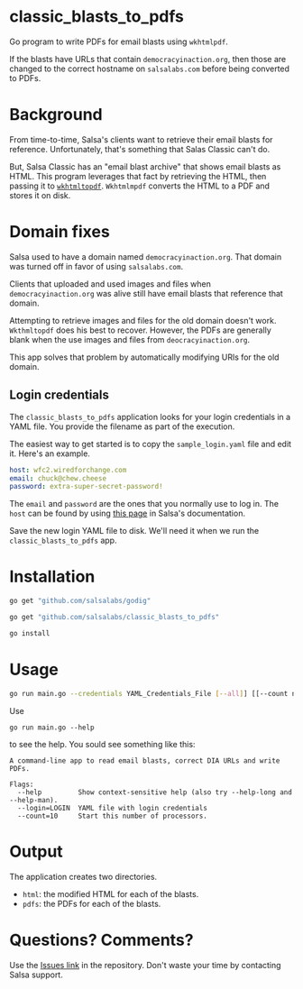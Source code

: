 # classic_blasts_to_pdfs
Go program to write PDFs for email blasts using `wkhtmlpdf`.

If the blasts have URLs that contain `democracyinaction.org`, then those are changed to the correct hostname on `salsalabs.com` before being converted to PDFs.

# Background
From time-to-time, Salsa's clients want to retrieve their email blasts for reference.  Unfortunately, that's something that Salas Classic can't do.

But, Salsa Classic has an "email blast archive" that shows email blasts as HTML.  This program leverages that fact by retrieving the HTML, then passing it to [`wkhtmltopdf`](https://wkhtmltopdf.org/).  `Wkhtmlmpdf` converts the HTML to a PDF and stores it on disk.

# Domain fixes
Salsa used to have a domain named `democracyinaction.org`.  That domain was turned off in favor of using `salsalabs.com`.

Clients that uploaded and used images and files when `democracyinaction.org` was alive still have email blasts that reference that domain.

Attempting to retrieve images and files for the old domain doesn't work.  `Wkthmltopdf` does his best to recover.  However, the PDFs are generally blank when the use images and files from `deocracyinaction.org`.

This app solves that problem by automatically modifying URls for the old domain.

## Login credentials

The `classic_blasts_to_pdfs` application looks for your login credentials in a YAML file.  You provide the filename as part of the execution.

  The easiest way to get started is to  copy the `sample_login.yaml` file and edit it.  Here's an example.
```yaml
host: wfc2.wiredforchange.com
email: chuck@chew.cheese
password: extra-super-secret-password!
```
The `email` and `password` are the ones that you normally use to log in. The `host` can be found by using [this page](https://help.salsalabs.com/hc/en-us/articles/115000341773-Salsa-Application-Program-Interface-API-#api_host) in Salsa's documentation.

Save the new login YAML file to disk.  We'll need it when we  run the `classic_blasts_to_pdfs` app.

# Installation
```bash
go get "github.com/salsalabs/godig"

go get "github.com/salsalabs/classic_blasts_to_pdfs"

go install
```

# Usage
```bash
go run main.go --credentials YAML_Credentials_File [--all]] [[--count number]]
```
Use
```
go run main.go --help
```
to see the help.  You sould see something like this:
```
A command-line app to read email blasts, correct DIA URLs and write PDFs.

Flags:
  --help         Show context-sensitive help (also try --help-long and --help-man).
  --login=LOGIN  YAML file with login credentials
  --count=10     Start this number of processors.
```
# Output

The application creates two directories.

* `html`: the modified HTML for each of the blasts.
* `pdfs`: the PDFs for each of the blasts.

# Questions?  Comments?
Use the [Issues link](https://github.com/salsalabs/classic_blasts_to_pdfs/issues) in the repository.  Don't waste your time by contacting Salsa support.
